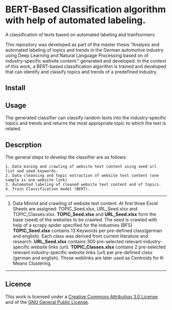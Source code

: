 # BERT-Based Classification algorithm with help of automated labeling.
A classification of texts based on automated labeling and tranfsormers

This repository was developed as part of the master thesis "Analysis and automated labeling of topics and trends in the German
automotive industry using Deep Learning and Natural Language Processing based on of industry-specific website content." generated and developed. 
In the context of this work, a BERT-based classification algorithm is trained and developed that can identify and classify topics and trends of a predefined industry.

## Install

## Usage
The generated classifier can classify random texts into the industry-specific topics and trends and returns the most appropriate topic to which the text is related. 

## Descrption
The general steps to develop the classifier are as follows:
~~~
1. Data mining and crawling of website text content using seed url list and seed keywords.
2. Data cleansing and topic extraction of website text content (one sample is one website link)
3. Automated labeling of cleaned website text content and of topics.
4. Train Classification model (BERT).
~~~
***
1. Data Minind and crawling of website text content. 
   At first three Excel Sheets are assigned: TOPIC_Seed.xlsx, URL_Seed.xlsx and TOPIC_Classes.xlsx.
   **TOPIC_Seed.xlsx** and **URL_Seed.xlsx** form the base (seed) of the websites to be crawled. The seed is crawled with help of a scrapy spider specified for the industries.(BFS)
   **TOPIC_Seed.xlsx** contains 13 Keywords per pre-defined class(german and english). Each class was derived from current literature and research.
   **URL_Seed.xlsx** contains 300 pre-selected relevant industry-specific website links (url). 
   **TOPIC_Classes.xlsx** contains 2 pre-selected relevant industry-specific website links (url) per pre-defined class (german and english). Those weblinks are later used as Centroids for K-Means Clustering.
***

## Licence
This work is licensed under a [Creative Commons Attribution 3.0 License](https://creativecommons.org/licenses/by/4.0/legalcode) and of the 
[GNU General Public License](http://www.gnu.org/licenses/).